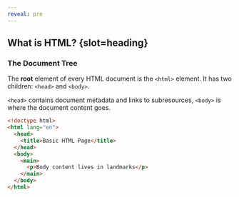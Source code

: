 ```yaml
---
reveal: pre
---
```

## What is HTML? {slot=heading}

### The Document Tree

<div class="revealer">

The **root** element of every HTML document is the `<html>` element. It has two 
children: `<head>` and `<body>`.

`<head>` contains document metadata and links to subresources, `<body>` is where 
the document content goes.

```html
<!doctype html>
<html lang="en">
  <head>
    <title>Basic HTML Page</title>
  </head>
  <body>
    <main>
      <p>Body content lives in landmarks</p>
    </main>
  </body>
</html>
```

</div>

